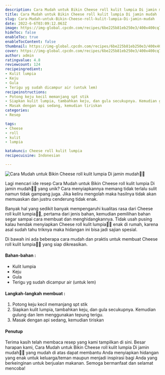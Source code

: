 ```yaml
---
description: Cara Mudah untuk Bikin Cheese roll kulit lumpia Di jamin mudah"
title: Cara Mudah untuk Bikin Cheese roll kulit lumpia Di jamin mudah
slug: Cara-Mudah-untuk-Bikin-Cheese-roll-kulit-lumpia-Di-jamin-mudah
date: 2022-6-6T03:09:12.063Z
image: https://img-global.cpcdn.com/recipes/6be225b81eb250e3/400x400cq70/photo.jpg
hideToc: false
enableToc: true
enableTocContent: false
thumbnail: https://img-global.cpcdn.com/recipes/6be225b81eb250e3/400x400cq70/photo.jpg
cover: https://img-global.cpcdn.com/recipes/6be225b81eb250e3/400x400cq70/photo.jpg
author: admin
ratingvalue: 4.8
reviewcount: 124
recipeingredient:
- Kulit lumpia
- Keju
- Gula
- Terigu yg sudah dicampur air (untuk lem)
recipeinstructions:
- Potong keju kecil memanjang spt stik
- Siapkan kulit lumpia, tambahkan keju, dan gula secukupnya. Kemudian gulung dan lem menggunakan tepung terigu.
- Masak dengan api sedang, kemudian tiriskan
categories:
- Resep

tags:
- Cheese
- roll
- kulit
- lumpia

katakunci: Cheese roll kulit lumpia
recipecuisine: Indonesian

---
```


![Cara Mudah untuk Bikin Cheese roll kulit lumpia Di jamin mudah👩‍🍳](https://img-global.cpcdn.com/recipes/6be225b81eb250e3/400x400cq70/photo.jpg)

Lagi mencari ide resep Cara Mudah untuk Bikin Cheese roll kulit lumpia Di jamin mudah👩‍🍳 yang unik? Cara menyiapkannya memang tidak terlalu sulit namun tidak gampang juga. Jika keliru mengolah maka hasilnya tidak akan memuaskan dan justru cenderung tidak enak.

Banyak hal yang sedikit banyak mempengaruhi kualitas rasa dari Cheese roll kulit lumpia👩‍🍳, pertama dari jenis bahan, kemudian pemilihan bahan segar sampai cara membuat dan menghidangkannya. Tidak usah pusing kalau hendak menyiapkan Cheese roll kulit lumpia👩‍🍳 enak di rumah, karena asal sudah tahu triknya maka hidangan ini bisa jadi sajian spesial.

Di bawah ini ada beberapa cara mudah dan praktis untuk membuat Cheese roll kulit lumpia👩‍🍳 yang siap dikreasikan.

<!--inarticleads1-->

#### Bahan-bahan :

- Kulit lumpia
- Keju
- Gula
- Terigu yg sudah dicampur air (untuk lem)

<!--inarticleads2-->

#### Langkah-langkah membuat :

1. Potong keju kecil memanjang spt stik
1. Siapkan kulit lumpia, tambahkan keju, dan gula secukupnya. Kemudian gulung dan lem menggunakan tepung terigu.
1. Masak dengan api sedang, kemudian tiriskan

#### Penutup

Terima kasih telah membaca resep yang kami tampilkan di sini. Besar harapan kami, Cara Mudah untuk Bikin Cheese roll kulit lumpia Di jamin mudah👩‍🍳 yang mudah di atas dapat membantu Anda menyiapkan hidangan yang enak untuk keluarga/teman maupun menjadi inspirasi bagi Anda yang berkeinginan untuk berjualan makanan. Semoga bermanfaat dan selamat mencoba!